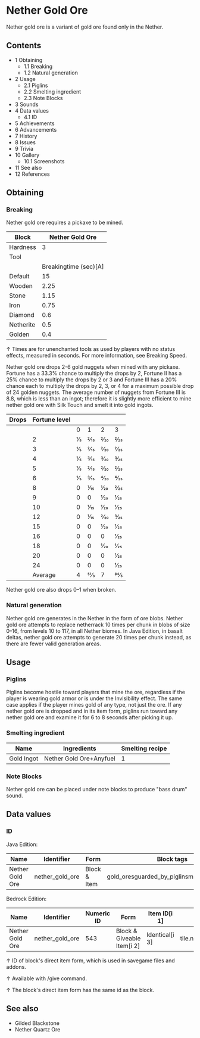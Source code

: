 # Nether Gold Ore
Nether gold ore is a variant of gold ore found only in the Nether.

## Contents
- 1 Obtaining
	- 1.1 Breaking
	- 1.2 Natural generation
- 2 Usage
	- 2.1 Piglins
	- 2.2 Smelting ingredient
	- 2.3 Note Blocks
- 3 Sounds
- 4 Data values
	- 4.1 ID
- 5 Achievements
- 6 Advancements
- 7 History
- 8 Issues
- 9 Trivia
- 10 Gallery
	- 10.1 Screenshots
- 11 See also
- 12 References

## Obtaining
### Breaking
Nether gold ore requires a pickaxe to be mined.

| Block     | Nether Gold Ore       |
|-----------|-----------------------|
| Hardness  | 3                     |
| Tool      |                       |
|           | Breakingtime (sec)[A] |
| Default   | 15                    |
| Wooden    | 2.25                  |
| Stone     | 1.15                  |
| Iron      | 0.75                  |
| Diamond   | 0.6                   |
| Netherite | 0.5                   |
| Golden    | 0.4                   |


↑ Times are for unenchanted tools as used by players with no status effects, measured in seconds. For more information, see Breaking Speed.


Nether gold ore drops 2-6 gold nuggets when mined with any pickaxe. Fortune has a 33.3% chance to multiply the drops by 2, Fortune II has a 25% chance to multiply the drops by 2 or 3 and Fortune III has a 20% chance each to multiply the drops by 2, 3, or 4 for a maximum possible drop of 24 golden nuggets. The average number of nuggets from Fortune III is 8.8, which is less than an ingot; therefore it is slightly more efficient to mine nether gold ore with Silk Touch and smelt it into gold ingots.

| Drops | Fortune level |     |      |      |      |
|-------|---------------|-----|------|------|------|
|       |               | 0   | 1    | 2    | 3    |
|       | 2             | 1⁄5 | 2⁄15 | 2⁄20 | 2⁄25 |
|       | 3             | 1⁄5 | 2⁄15 | 2⁄20 | 2⁄25 |
|       | 4             | 1⁄5 | 3⁄15 | 3⁄20 | 3⁄25 |
|       | 5             | 1⁄5 | 2⁄15 | 2⁄20 | 2⁄25 |
|       | 6             | 1⁄5 | 3⁄15 | 4⁄20 | 4⁄25 |
|       | 8             | 0   | 1⁄15 | 1⁄20 | 2⁄25 |
|       | 9             | 0   | 0    | 1⁄20 | 1⁄25 |
|       | 10            | 0   | 1⁄15 | 1⁄20 | 1⁄25 |
|       | 12            | 0   | 1⁄15 | 2⁄20 | 3⁄25 |
|       | 15            | 0   | 0    | 1⁄20 | 1⁄25 |
|       | 16            | 0   | 0    | 0    | 1⁄25 |
|       | 18            | 0   | 0    | 1⁄20 | 1⁄25 |
|       | 20            | 0   | 0    | 0    | 1⁄25 |
|       | 24            | 0   | 0    | 0    | 1⁄25 |
|       | Average       | 4   | 51⁄3 | 7    | 84⁄5 |

Nether gold ore also drops 0–1 when broken.

### Natural generation
Nether gold ore generates in the Nether in the form of ore blobs. Nether gold ore attempts to replace netherrack 10 times per chunk in blobs of size 0–16, from levels 10 to 117, in all Nether biomes. In Java Edition, in basalt deltas, nether gold ore attempts to generate 20 times per chunk instead, as there are fewer valid generation areas.


## Usage
### Piglins
Piglins become hostile toward players that mine the ore, regardless if the player is wearing gold armor or is under the Invisibility effect. The same case applies if the player mines gold of any type, not just the ore. If any nether gold ore is dropped and in its item form, piglins run toward any nether gold ore and examine it for 6 to 8 seconds after picking it up.

### Smelting ingredient
| Name       | Ingredients             | Smelting recipe |
|------------|-------------------------|-----------------|
| Gold Ingot | Nether Gold Ore+Anyfuel | 1               |

### Note Blocks
Nether gold ore can be placed under note blocks to produce "bass drum" sound.

## Data values
### ID
Java Edition:

| Name            | Identifier      | Form         | Block tags                                  | Item tags             | Translation key                 |
|-----------------|-----------------|--------------|---------------------------------------------|-----------------------|---------------------------------|
| Nether Gold Ore | nether_gold_ore | Block & Item | gold_oresguarded_by_piglinsmineable/pickaxe | gold_orespiglin_loved | block.minecraft.nether_gold_ore |

Bedrock Edition:

| Name            | Identifier      | Numeric ID | Form                       | Item ID[i 1]   | Translation key           |
|-----------------|-----------------|------------|----------------------------|----------------|---------------------------|
| Nether Gold Ore | nether_gold_ore | 543        | Block & Giveable Item[i 2] | Identical[i 3] | tile.nether_gold_ore.name |


↑ ID of block's direct item form, which is used in savegame files and addons.

↑ Available with /give command.

↑ The block's direct item form has the same id as the block.


## See also
- Gilded Blackstone
- Nether Quartz Ore


